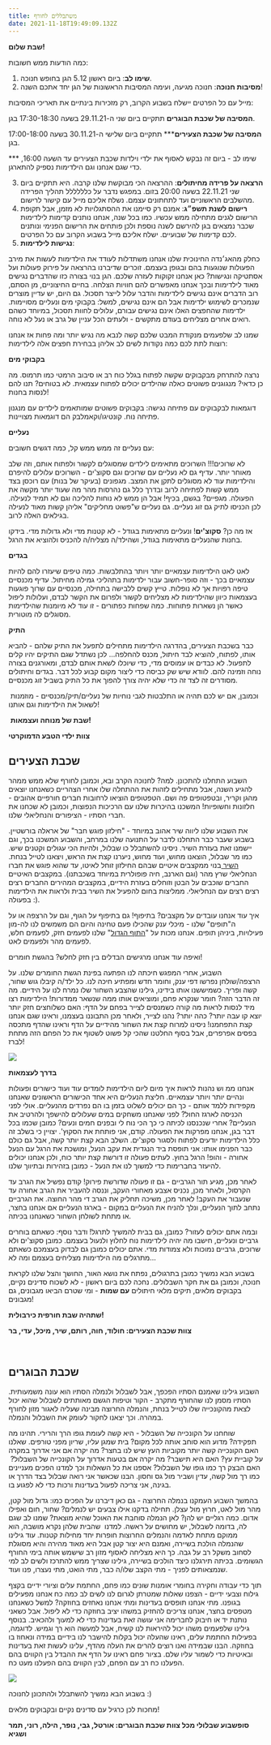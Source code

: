 ```yaml
---
title: משתבללים לחורף
date: 2021-11-18T19:49:09.132Z
---
```

<!--StartFragment-->



**שבת שלום!**

כמה הודעות ממש חשובות:

1. **שימו לב**: ביום ראשון 5.12 הגן בחופש חנוכה. 
2. **מסיבות חנוכה**: חנוכה מגיעה, ועימה המסיבות הראשונות של הגן יחד אתכם השנה!

מייל עם כל הפרטים יישלח בשבוע הקרוב, רק מזכירות בינתיים את תאריכי המסיבות:

**המסיבה של שכבת הבוגרים** תתקיים ביום שני ה-29.11.21 בשעה 17:30-18:30 בגן. 

**המסיבה של שכבת הצעירים**\*\** תתקיים ביום שלישי ה-30.11.21 בשעה 17:00-18:00 בגן.

\*\** שימו לב - ביום זה נבקש לאסוף את ילדי וילדות שכבת הצעירים עד השעה 16:00, כדי שגם אנחנו וגם הילדימות נספיק להתארגן. 

3. **הרצאה על פרידה מחיתולים**: ההרצאה הכי מבוקשת שלנו קרבה. היא תתקיים ביום שני 22.11.21 בשעה 20:00 בזום. במפגש נדבר על כלללללל תהליך הפרידה מהשלבים הראשוניים ועד לתחתונים עצמם. נשלח אליכם מייל עם קישור לרישום.
4. **רישום לשנת תשפ״ג**: אמנם רק סיימנו את ההסתגלויות לא מזמן, אבל תקופת הרישום לגנים מתחילה ממש עכשיו. כמו בכל שנה, אנחנו נותנים קדימות לילדימות שכבר נמצאים בגן להירשם לשנה נוספת ולכן פותחים את הרישום הפנימי ונותנים לכם קדימות של שבועיים. ישלח אליכם מייל בשבוע הקרוב עם כל הפרטים.
5. **נגישות לילדימות**:

כחלק מהאג׳נדה החינוכית שלנו אנחנו משתדלות לעודד את הילדימות לעשות את מירב הפעולות שנוגעות בהם ובגופן בעצמם. זוכרים שדיברנו בהרצאה על פירוק פעולות ועל אסתטיקה ונגישות? כאן אנחנו זקוקות לעזרה שלכם. הגן בנוי בצורה כזו שהדברים נגישים מאוד לילדימות ובכך אנחנו מאפשרים להם חוויות הצלחה. בחיים החיצוניים, מן הסתם, רוב הדברים אינם נגישים לילדימות והדבר עלול לייצר תסכול. גם היום, יש עדיין מוצרים שנמכרים לשימוש ילדימות אבל הם אינם נגישים, למשל: בקבוקי מים ונעליים מסויימות. ילדימות שהחפצים האלו אינם נגישים עבורם, עלולים לחוות תסכול, במיוחד כשהם רואים אחרים מצליחים בעודם מתקשים - ולעתים הכל עניין של גרב או נעל לא נוחה.

שמנו לב שלפעמים מנקודת המבט שלכם קשה לנבא מה נגיש יותר ומה פחות אז אנחנו רוצות לתת לכם כמה נקודות לשים לב אליהן בבחירת חפצים אלה לילדימות: 

**בקבוקי מים**

נרצה להתרחק מבקבוקים שקשה לפתוח בגלל כוח רב או סיבוב הרמטי כמו תרמוס. מה כן כדאי? מנגוגנים פשוטים כאלה שהילדים יכולים לפתוח עצמאית. לא בטוחים? תנו להם לנסות בחנות! 

דוגמאות לבקבוקים עם פתיחה נגישה: בקבוקים פשוטים שמותאמים לילדים עם מנגנון פתיחה נוח. קונטיגו/וקאמלבק הם דוגמאות מצויינות.

**נעליים**

עם נעליים זה ממש ממש קל, כמה דגשים חשובים:

לא שרוכים!!! השרוכים מתאימים לילדים שמסוגלים לקשור ולפתוח אותם, וזה שלב מאוחר יותר. עדיף גם לא נעליים עם שרוכים וגם סקוצ'ים - השרוכים עלולים להיפרם והילדימות עוד לא מסוגלים לתקן את המצב. מגפונים (בעיקר של בנות) עם רוכסן בצד ממש קשות לפתיחה לרוב ובדרך כלל גם נהרסות מהר מה שעוד יותר מקשה את הפעולה. מגפיים? בגשם, בכיף! אבל הן ממש לא נוחות להליכה וגם לא תמיד לנעילה. לכן הכניסו לתיק גם זוג נעליים. גם נעליים ש"פשוט מחליקים" אליהן קשות מאוד לנעילה בגילאים האלה לרוב.

אז מה כן? **סקוצ'ים**! ונעליים מתאימות בגודל - לא קטנות מדי ולא גדולות מדי. בידקו בחנות שהנעליים מתאימות בגודל, ושהילד/ה מצליח/ה להכניס ולהוציא את הרגל.

**בגדים**

לאט לאט הילדימות עצמאיים יותר ויותר בהתלבשות. כמה טיפים שיעזרו להם להיות עצמאיים בכך - וזה סופר-חשוב עבור ילדימות בתהליכי גמילה מחיתול. עדיף מכנסיים טיפה רפויות אך לא נופלות. טייץ קשים ללבישה בתחילה, מכנסיים עם שרוך פוגעות בעצמאות כיוון שהילדימות לא מצליחים לקשור ולפרום את הקשר לבדם, ועלולות ליפול כאשר הן נשארות פתוחות. כמה שפחות כפתורים - זו עוד לא מיומנות שהילדימות מסוגלים לה מוטורית.

**התיק**

כבר בשכבת הצעירים, בהדרגה הילדימות מתחילים לתפעל את התיק שלהם - להביא אותו, לפתוח, להוציא לבד חיתול, מכנס להחלפה… לכן נשתדל שגם התיקים יהיו קלים לתפעול. לא כבדים או עמוסים מדי, כדי שיוכלו לשאת אותם לבדם, ומאורגנים בצורה נוחה וזמינה להם. לוודא שיש שק כביסה כדי ליצור מקום קבוע לכל דבר. בגדים וחיתולים מסודרים זה לצד זה כדי שלא יהיה צורך להפוך את כל התיק בשביל זוג מכנסיים.

 וכמובן, אם יש לכם תהיה או התלבטות לגבי נוחיות של נעליים/תיק/מכנסיים - מוזמנות לשאול את הילדימות וגם אותנו!

 **שבת של מנוחה ועצמאות!**

**צוות ילדי הטבע הדמוקרטי**

## שכבת הצעירים

השבוע התחלנו להתכונן. למה? לחנוכה הקרב ובא, וכמובן לחורף שלא ממש ממהר להגיע השנה, אבל מתחילים לזהות את ההתחלה שלו אחרי הצהריים כשאנחנו יוצאים מהגן וקריר, ובטפטופים פה ושם. הטפטופים הוציאו לרחובות חברים חורפיים אהובים - חלזונות וחשופיות! המשכנו בהיכרות שלנו עם הרכיכות הנפוצות, וכמובן לא שכחנו את חברי הסתיו - הציפורים והנחליאלי שלנו.

את השבוע שלנו ליווה שיר אהוב במיוחד - "חילזון פוגש חבר" של אראלה בורשטיין. בשבוע שעבר כבר התחלנו לדבר על התנועה שלנו במרחב, והשבוע המשכנו בכך, וגם יישמנו זאת בעזרת השיר. ניסינו להשתבלל כו שבלול, ולהיות הכי עגולים וקטנים שיש. כמו מר שבלול, הוצאנו מחוש, ועוד מחוש, ניערנו קצת את הראש, ויצאנו לטייל בנחת. [](https://youtu.be/VRf9RZa-HRI) [השיר ](<https://youtu.be/VRf9RZa-HRI>)בנוי ממקצבים איטיים שבהם החילזון זוחל לאיטו, עד שהוא פוגש את חברו הנחליאלי שרץ מהר (וגם הארנב, חיה פופולרית במיוחד בשכבתנו). במקצבים האיטיים החברים שוכבים על הבטן וזוחלים בעזרת הידיים, במקצבים המהירים החברים רצים רצים רצים עם הנחליאלי. ממליצות בחום להפעיל את השיר בבית ולראות את הילדימות בפעולה :).

איך עוד אנחנו עובדים על מקצבים? בתיפוף! גם בתיפוף על הגוף, וגם על הרצפה או על ה"תופים" שלנו - מיכלי ענק שהכילו פעם טחינה והיום הם משמשים לנו לה-מון פעילויות, ביניהן תופים. אנחנו מכות על "[התוף הגדול](https://nogageva.bandcamp.com/track/--5)" שלנו לפעמים חזק, לפעמים חלש, לפעמים מהר ולפעמים לאט.

ואיפה עוד אנחנו מרגישים הבדלים בין חזק לחלש? בהגשת חומרים!

השבוע, אחרי המפגש חיכתה לנו הפתעה בפינת הגשת החומרים שלנו. על הרצפה/שולחן נפרשו דפי ענק, וחומר חדש ומפתיע חיכה לנו. כל ילד/ה קיבלו גוש שחור, קשה ופריך. כשמיששנו אותו בידינו, גילינו שהצבע השחור שלו נמרח לנו על הידיים. מה זה הדבר הזה? חומר שנקרא פחם, ומוציאים אותו ממה שנשאר ממדורות! הילדימות רצו מיד לנסות לראות מה קורה כשמנסים לצייר בפחם על הדף: האם כשלוחצים חזק יותר יוצא קו עבה יותר? כהה יותר? נהנו לצייר, ולאחר מכן התבוננו בעצמנו, וראינו שגם אנחנו קצת התפחמנו! ניסינו למרוח קצת את השחור מהידיים על הדף וראינו שהדף מתכסה בפסים אפרפרים, אבל בסוף החלטנו שהכי קל פשוט לשטוף את כל הפחם הזה מתחת לברז!

![](/assets/pics/uploads/פחמים-תשפב.jpeg)

**בדרך לעצמאות**

אנחנו ממ וש נהנות לראות איך מיום ליום הילדימות לומדים עוד ועוד כישורים ופעולות ונהיים יותר ויותר עצמאיים. חליצת הנעליים היא אחד הכישורים הראשונים שאנחנו מקפידות ללמד אותם - כך הם יכולים לשלוט בזמן בו הם נפרדים מהנעליים. אולי לפני הכניסה לארגז החול? לפני שאנחנו משחקים במים שעלולים להישפך ולהרטיב את הנעליים? אחרי שנכנסנו לכיתה כי כך הכי נוח לי ובפנים חמים ונעים? כמובן שכמו בכל דבר בגן, אנחנו מפרקות את הפעולה. קודם, אני פותחת את הסקוץ'. יצויין כי בשלב זה כלל הילדימות יודעים לפתוח ולסגור סקוצ'ים. השלב הבא קצת יותר קשה, אבל גם כולם כבר הפנימו אותו: אני תופסת ביד הנגדית את עקב הנעל, ומושכת את הרגל עם הנעל אחורה - והופ! הרגל בחוץ. לעתים פעולה זו דורשת קצת יותר כוח, ולכן אנחנו יכולים להיעזר בחברימות כדי למשוך לנו את הנעל - כמובן בזהירות ובתיווך שלנו.

לאחר מכן, מגיע תור הגרביים - גם זו פעולה שדורשת פירוק! קודם נפשיל את הגרב עד הקרסול, ולאחר מכן, נכניס אצבע מאחורי העקב, וננסה להעביר את הגרב אחורה עד שנעבור את העקב! לאחר מכן, משיכה תחליק את הגרב די מהר החוצה. את הגרביים נתחב לתוך הנעליים, ונלך להניח את הנעליים במקום - בארגז הנעליים אם אנחנו בחצר, או מתחת לשולחן השחור כשאנחנו בכיתה.

ובמה אתם יכולים לעזור? כמובן, גם בבית להמשיך לתרגל! ודבר נוסף: כשאתם בוחרים גרביים ונעליים, חישבו מה יהיה לילדימות נוח לחלוץ ולנעול בעצמם. כמובן סקוצ'ים ולא שרוכים, גרביים נמוכות ולא צמודות מדי. אתם יכולים כמובן גם לבדוק בעצמכם כשאתם מתרגלים מה הילדימות מצליחים בעצמם ומה לא…

בשבוע הבא נמשיך כמובן בתרגולים, נפתח את נושא האור, החושך והצל שלנו לקראת חנוכה, וכמובן גם את חקר השבלולים. נחכה לכם ביום ראשון - לא לשכוח סדינים נקיים, בקבוקים מלאים, תיקים מלאי חיתולים **עם שמות** - ומי שטרם הביאו מגבונים, גם מגבונים!

**שתהיה שבת חורפית כירבולית!**

**צוות שכבת הצעירים: חולוד, חוה, רותם, שיר, מיכל, עדי, בר**

  

## שכבת הבוגרים

השבוע גילינו שאמנם הסתיו הפכפך, אבל לשבלול ולנמלה הסתיו הוא עונה משמעותית. הסתיו מסמן לנו שהחורף מתקרב - הקור וטיפות הגשם מאותתים לשבלול שהוא יכול לצאת מהקונכייה שלו לטייל בנחת, והנמלה החרוצה מבינה שעליה לאגור מזון לחורף במהרה. וכך יצאנו לחקור לעומק את השבלול והנמלה. 

שוחחנו על הקונכייה של השבלול - היא קשה לעומת גופו הרך והרירי. תהינו מה תפקידה? מדוע הוא סוחב אותה לכל מקום? בית שמגן עליו, שריון מפני טורפים. שאלנו האם הקונכייה קשה יותר מקוביות העץ שיש לנו בחצר? מה יקרה אם אני אדרוך במקרה על קוביית עץ? האם היא תישבר? מה יקרה אם בטעות אדרוך על הקונכייה של השבלול?  האם הבצק רך כמו גופו של השבלול? אספנו את כל השאלות וכך למדנו הפכים מעניינים כמו רך מול קשה, עדין ושביר מול גס וחסון. הבנו שכאשר אני רואה שבלול בצד הדרך או בגינה, אני צריכה לפעול בעדינות ורכות כדי לא לפגוע בו. 

בהמשך השבוע העמקנו בנמלה החרוצה - גם כאן דיברנו על הפכים כמו: גדול מול קטן, מהר מול לאט, חרוץ מול עצלן. תחילה בדקנו אילו צבעים יש לנמלים? שחור, חום ואפילו אדום. כמה רגליים יש להן? לאן הנמלה סוחבת את האוכל שהיא מוצאת? שמנו לב שגם לה, בדומה לשבלול, יש מחושים על ראשה. למדנו  שהבית שלהן נקרא מושבה, הוא ממוקם מתחת לאדמה והנמלים החרוצות חופרות יחד מחילות קטנות. עוד גילינו שהנמלה הולכת בשיירה, ואמנם היא יצור קטן אבל היא מאוד מהירה והיא מסוגלת לסחוב משקל רב על גבה. כך היא מצליחה לאסוף מזון רב שישמש אותה בימי החורף הגשומים. בכיתה תירגלנו כיצד הולכים בשיירה, גילינו שצריך ממש להתרכז ולשים לב למי שנמצאותים לפניך - מתי הקצב שלו/ה כבר, מתי הואט, מתי נעצרו, פנו ועוד.  

תוך כדי עבודה וחקירה בחומרי אומנות שונים כמו פחם, החתמת עלים וציורי ידיים בקצף גילוח וצבעי ידיים - הצפנו שאלות שמטרתן לגרום לנו לשים לב כמה כח אנחנו מפעילים בגופנו. מתי אנחנו תופסים בעדינות ומתי אנחנו נאחזים בחוזקה? למשל כשאנחנו מטפסים בחצר, אנחנו צריכים להחזיק במשהו יציב בחוזקה כדי לא ליפול. אבל כשאני נותנת יד או חיבוק לחברימה אני עושה זאת בעדינות כדי לא למעוך ולהכאיב. בנוסף גילינו שלפעמים משהו יכול להיראות לנו קשיח, אבל למעשה הוא רך וגמיש. לדוגמה, בפעילות החתמת עלים, ראינו שהעלה יכול בקלות להישבר לנו בידיים במידה ונאחוז בו בחוזקה. הבנו שבמידה ואנו רוצים להרים את העלה מהדף, עלינו לעשות זאת בעדינות ובאיטיות כדי לשמור עליו שלם. בציור פחם ראינו על הדף את ההבדל בין הקווים בהם הפעלנו כח רב עם הפחם, לבין הקווים בהם הפעלנו מעט כח.

![](/assets/pics/uploads/הטבעת-עלים.jpeg)

בשבוע הבא נמשיך להשתבלל ולהתכונן לחנוכה :)

מחכות לכן כרגיל עם סדינים נקיים ובקבוקים מלאים!

**סופשבוע שבלולי מכל צוות שכבת הבוגרים: אורטל, גבי, נופר, הילה, רוני, תמר ושגיא**